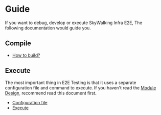 # Guide

If you want to debug, develop or execute SkyWalking Infra E2E, The following documentation would guide you.

## Compile

* [How to build?](compile/How-To-Build.md)

## Execute

The most important thing in E2E Testing is that it uses a separate configuration file and command to execute.
If you haven't read the [Module Design](../concepts-and-designs/module-design.md), recommend read this document first.

* [Configuration file](execute/Configuration-File.md)
* [Execute](execute/Execute.md)
